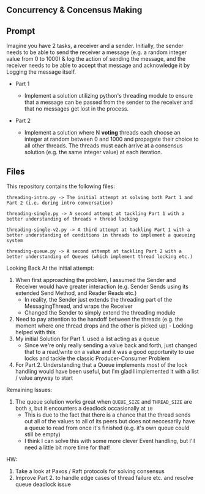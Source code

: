 Concurrency & Concensus Making
-

Prompt
-

Imagine you have 2 tasks, a receiver and a sender. Initially, the sender needs to be able to send the receiver a message (e.g. a random integer value from 0 to 1000) & log the action of sending the message, and the receiver needs to be able to accept that message and acknowledge it by Logging the message itself.

- Part 1
    - Implement a solution utilizing python's threading module to ensure that a message can be passed from the sender to the receiver and that no messages get lost in the process.

- Part 2
    - Implement a solution where N **voting** threads each choose an integer at random between 0 and 1000 and propagate their choice to all other threads. The threads must each arrive at a consensus solution (e.g. the same integer value) at each iteration.
    
Files
-
This repository contains the following files:
    
    threading-intro.py -> The initial attempt at solving both Part 1 and Part 2 (i.e. during intro conversation)
    
    threading-single.py -> A second attempt at tackling Part 1 with a better understanding of threads + thread locking

    threading-single-v2.py -> A third attempt at tackling Part 1 with a better understanding of conditions in threads to implement a queueing system
    
    threading-queue.py -> A second attempt at tackling Part 2 with a better understanding of Queues (which implement thread locking etc.)

Looking Back At the initial attempt:
1. When first approaching the problem, I assumed the Sender and Receiver would have greater interaction (e.g. Sender Sends using its extended Send Method, and Reader Reads etc.)
    - In reality, the Sender just extends the threading part of the MessagingThread, and wraps the Receiver
    - Changed the Sender to simply extend the threading module
2. Need to pay attention to the handoff between the threads (e.g. the moment where one thread drops and the other is picked up) - Locking helped with this
3. My initial Solution for Part 1. used a list acting as a queue
    - Since we're only really sending a value back and forth, just changed that to a read/write on a value and it was a good opportunity to use locks and tackle the classic Producer-Consumer Problem
4. For Part 2. Understanding that a Queue implements *most* of the lock handling would have been useful, but I'm glad I implemented it with a list / value anyway to start
    
Remaining Issues:
1. The queue solution works great when `QUEUE_SIZE` and `THREAD_SIZE` are both `3`, but it encounters a deadlock occasionally at `10`
    - This is due to the fact that there is a chance that the thread sends out all of the values to all of its peers but does not neccesarily have a queue to read from once it's finished (e.g. it's own queue could still be empty)
    - I think I can solve this with some more clever Event handling, but I'll need a little bit more time for that!


HW:
1. Take a look at Paxos / Raft protocols for solving consensus
2. Improve Part 2. to handle edge cases of thread failure etc. and resolve queue deadlock issue
